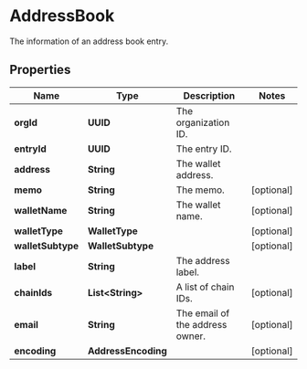 

# AddressBook

The information of an address book entry.

## Properties

| Name | Type | Description | Notes |
|------------ | ------------- | ------------- | -------------|
|**orgId** | **UUID** | The organization ID. |  |
|**entryId** | **UUID** | The entry ID. |  |
|**address** | **String** | The wallet address. |  |
|**memo** | **String** | The memo. |  [optional] |
|**walletName** | **String** | The wallet name. |  [optional] |
|**walletType** | **WalletType** |  |  [optional] |
|**walletSubtype** | **WalletSubtype** |  |  [optional] |
|**label** | **String** | The address label. |  |
|**chainIds** | **List&lt;String&gt;** | A list of chain IDs. |  [optional] |
|**email** | **String** | The email of the address owner. |  [optional] |
|**encoding** | **AddressEncoding** |  |  [optional] |



